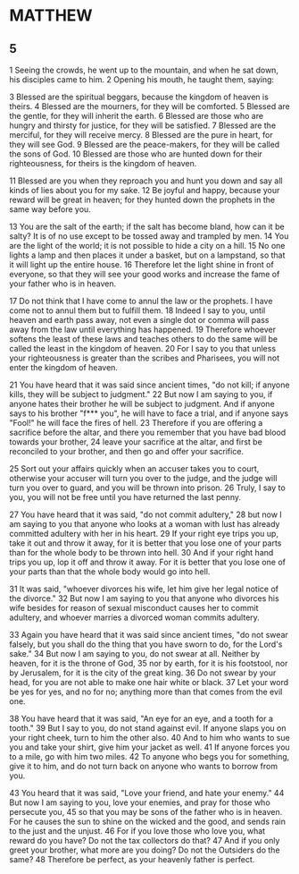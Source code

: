 # MATTHEW

## 5

1 Seeing the crowds, he went up to the mountain, and when he sat down, his disciples came to him. 2 Opening his mouth, he taught them, saying:

3 Blessed are the spiritual beggars, because the kingdom of heaven is theirs.
4 Blessed are the mourners, for they will be comforted.
5 Blessed are the gentle, for they will inherit the earth.
6 Blessed are those who are hungry and thirsty for justice, for they will be satisfied.
7 Blessed are the merciful, for they will receive mercy.
8 Blessed are the pure in heart, for they will see God.
9 Blessed are the peace-makers, for they will be called the sons of God.
10 Blessed are those who are hunted down for their righteousness, for theirs is the kingdom of heaven.

11 Blessed are you when they reproach you and hunt you down and say all kinds of lies about you for my sake. 12 Be joyful and happy, because your reward will be great in heaven; for they hunted down the prophets in the same way before you.

13 You are the salt of the earth; if the salt has become bland, how can it be salty? It is of no use except to be tossed away and trampled by men. 14 You are the light of the world; it is not possible to hide a city on a hill. 15 No one lights a lamp and then places it under a basket, but on a lampstand, so that it will light up the entire house. 16 Therefore let the light shine in front of everyone, so that they will see your good works and increase the fame of your father who is in heaven.

17 Do not think that I have come to annul the law or the prophets. I have come not to annul them but to fulfill them. 18 Indeed I say to you, until heaven and earth pass away, not even a single dot or comma will pass away from the law until everything has happened. 19 Therefore whoever softens the least of these laws and teaches others to do the same will be called the least in the kingdom of heaven. 20 For I say to you that unless your righteousness is greater than the scribes and Pharisees, you will not enter the kingdom of heaven. 

21 You have heard that it was said since ancient times, "do not kill; if anyone kills, they will be subject to judgment." 22 But now I am saying to you, if anyone hates their brother he will be subject to judgment. And if anyone says to his brother "f*** you", he will have to face a trial, and if anyone says "Fool!" he will face the fires of hell. 23 Therefore if you are offering a sacrifice before the altar, and there you remember that you have bad blood towards your brother, 24 leave your sacrifice at the altar, and first be reconciled to your brother, and then go and offer your sacrifice. 

25 Sort out your affairs quickly when an accuser takes you to court, otherwise your accuser will turn you over to the judge, and the judge will turn you over to guard, and you will be thrown into prison. 26 Truly, I say to you, you will not be free until you have returned the last penny.

27 You have heard that it was said, "do not commit adultery," 28 but now I am saying to you that anyone who looks at a woman with lust has already committed adultery with her in his heart. 29 If your right eye trips you up, take it out and throw it away, for it is better that you lose one of your parts than for the whole body to be thrown into hell. 30 And if your right hand trips you up, lop it off and throw it away. For it is better that you lose one of your parts than that the whole body would go into hell.

31 It was said, "whoever divorces his wife, let him give her legal notice of the divorce."  32 But now I am saying to you that anyone who divorces his wife besides for reason of sexual misconduct causes her to commit adultery, and whoever marries a divorced woman commits adultery.

33 Again you have heard that it was said since ancient times, "do not swear falsely, but you shall do the thing that you have sworn to do, for the Lord's sake." 34 But now I am saying to you, do not swear at all. Neither by heaven, for it is the throne of God, 35 nor by earth, for it is his footstool, nor by Jerusalem, for it is the city of the great king. 36 Do not swear by your head, for you are not able to make one hair white or black. 37 Let your word be yes for yes, and no for no; anything more than that comes from the evil one.

38 You have heard that it was said, "An eye for an eye, and a tooth for a tooth." 39 But I say to you, do not stand against evil. If anyone slaps you on your right cheek, turn to him the other also. 40 And to him who wants to sue you and take your shirt, give him your jacket as well. 41 If anyone forces you to a mile, go with him two miles. 42 To anyone who begs you for something, give it to him, and do not turn back on anyone who wants to borrow from you.

43 You heard that it was said, "Love your friend, and hate your enemy." 44 But now I am saying to you, love your enemies, and pray for those who persecute you, 45 so that you may be sons of the father who is in heaven. For he causes the sun to shine on the wicked and the good, and sends rain to the just and the unjust. 46 For if you love those who love you, what reward do you have? Do not the tax collectors do that? 47 And if you only greet your brother, what more are you doing? Do not the Outsiders do the same? 48 Therefore be perfect, as your heavenly father is perfect.